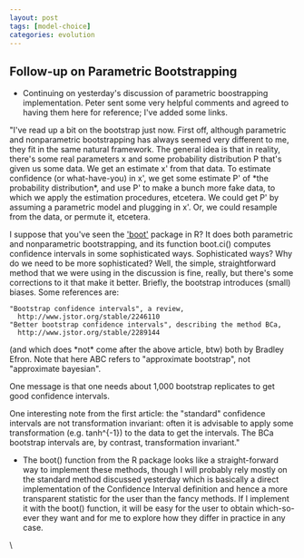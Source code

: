 ```yaml
---
layout: post
tags: [model-choice]
categories: evolution
---
```






 





Follow-up on Parametric Bootstrapping
-------------------------------------

-   Continuing on yesterday's discussion of parametric boostrapping
    implementation. Peter sent some very helpful comments and agreed to
    having them here for reference; I've added some links.

"I've read up a bit on the bootstrap just now. First off, although
parametric and nonparametric bootstrapping has always seemed very
different to me, they fit in the same natural framework. The general
idea is that in reality, there's some real parameters x and some
probability distribution P that's given us some data. We get an estimate
x' from that data. To estimate confidence (or what-have-you) in x', we
get some estimate P' of \*the probability distribution\*, and use P' to
make a bunch more fake data, to which we apply the estimation
procedures, etcetera. We could get P' by assuming a parametric model and
plugging in x'. Or, we could resample from the data, or permute it,
etcetera.

I suppose that you've seen the
['boot'](http://cran.r-project.org/web/packages/boot/index.html "http://cran.r-project.org/web/packages/boot/index.html")
package in R? It does both parametric and nonparametric bootstrapping,
and its function boot.ci() computes confidence intervals in some
sophisticated ways. Sophisticated ways? Why do we need to be more
sophisticated? Well, the simple, straightforward method that we were
using in the discussion is fine, really, but there's some corrections to
it that make it better. Briefly, the bootstrap introduces (small)
biases. Some references are:

    "Bootstrap confidence intervals", a review,
      http://www.jstor.org/stable/2246110
    "Better bootstrap confidence intervals", describing the method BCa,
      http://www.jstor.org/stable/2289144

(and which does \*not\* come after the above article, btw) both by
Bradley Efron. Note that here ABC refers to "approximate bootstrap", not
"approximate bayesian".

One message is that one needs about 1,000 bootstrap replicates to get
good confidence intervals.

One interesting note from the first article: the "standard" confidence
intervals are not transformation invariant: often it is advisable to
apply some transformation (e.g. tanh\^{-1}) to the data to get the
intervals. The BCa bootstrap intervals are, by contrast, transformation
invariant."

-   The boot() function from the R package looks like a straight-forward
    way to implement these methods, though I will probably rely mostly
    on the standard method discussed yesterday which is basically a
    direct implementation of the Confidence Interval definition and
    hence a more transparent statistic for the user than the fancy
    methods. If I implement it with the boot() function, it will be easy
    for the user to obtain which-so-ever they want and for me to explore
    how they differ in practice in any case.

\

